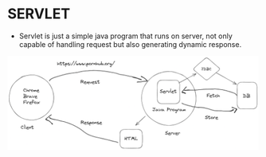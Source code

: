 # SERVLET

- Servlet is just a simple java program that runs on server, not only capable of handling request but also generating dynamic response.

![Servlet Architecture](/java/servlet/img/servletArchitecture.png)

